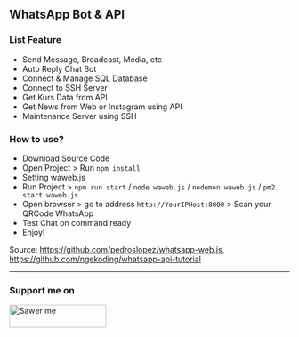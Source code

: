 ## WhatsApp Bot & API

### List Feature 

- Send Message, Broadcast, Media, etc
- Auto Reply Chat Bot
- Connect & Manage SQL Database
- Connect to SSH Server 
- Get Kurs Data from API 
- Get News from Web or Instagram using API
- Maintenance Server using SSH 

### How to use? 

- Download Source Code
- Open Project > Run `npm install`
- Setting waweb.js
- Run Project > `npm run start` / `node waweb.js` / `nodemon waweb.js` / `pm2 start waweb.js`
- Open browser > go to address `http://YourIPHost:8000` > Scan your QRCode WhatsApp
- Test Chat on command ready
- Enjoy!  

Source: https://github.com/pedroslopez/whatsapp-web.js, https://github.com/ngekoding/whatsapp-api-tutorial

---

### Support me on
<a href="https://saweria.co/arifsiddikm" target="_blank"><img src="https://user-images.githubusercontent.com/26188697/180601310-e82c63e4-412b-4c36-b7b5-7ba713c80380.png" alt="Sawer me" height="41" width="174"></a>